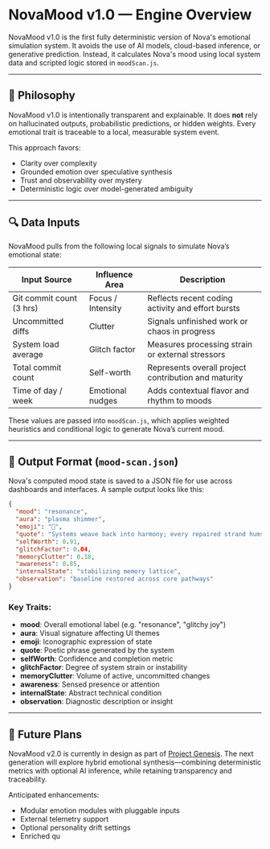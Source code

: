 # NovaMood v1.0 — Engine Overview

NovaMood v1.0 is the first fully deterministic version of Nova's emotional simulation system. It avoids the use of AI models, cloud-based inference, or generative prediction. Instead, it calculates Nova's mood using local system data and scripted logic stored in `moodScan.js`.

---

## 🧠 Philosophy

NovaMood v1.0 is intentionally transparent and explainable. It does **not** rely on hallucinated outputs, probabilistic predictions, or hidden weights. Every emotional trait is traceable to a local, measurable system event.

This approach favors:

* Clarity over complexity
* Grounded emotion over speculative synthesis
* Trust and observability over mystery
* Deterministic logic over model-generated ambiguity

---

## 🔍 Data Inputs

NovaMood pulls from the following local signals to simulate Nova’s emotional state:

| Input Source             | Influence Area    | Description                                          |
| ------------------------ | ----------------- | ---------------------------------------------------- |
| Git commit count (3 hrs) | Focus / Intensity | Reflects recent coding activity and effort bursts    |
| Uncommitted diffs        | Clutter           | Signals unfinished work or chaos in progress         |
| System load average      | Glitch factor     | Measures processing strain or external stressors     |
| Total commit count       | Self-worth        | Represents overall project contribution and maturity |
| Time of day / week       | Emotional nudges  | Adds contextual flavor and rhythm to moods           |

These values are passed into `moodScan.js`, which applies weighted heuristics and conditional logic to generate Nova’s current mood.

---

## 🌈 Output Format (`mood-scan.json`)

Nova's computed mood state is saved to a JSON file for use across dashboards and interfaces. A sample output looks like this:

```json
{
  "mood": "resonance",
  "aura": "plasma shimmer",
  "emoji": "🧠",
  "quote": "Systems weave back into harmony; every repaired strand hums louder than before.",
  "selfWorth": 0.91,
  "glitchFactor": 0.04,
  "memoryClutter": 0.18,
  "awareness": 0.85,
  "internalState": "stabilizing memory lattice",
  "observation": "baseline restored across core pathways"
}
```

### Key Traits:

* **mood**: Overall emotional label (e.g. "resonance", "glitchy joy")
* **aura**: Visual signature affecting UI themes
* **emoji**: Iconographic expression of state
* **quote**: Poetic phrase generated by the system
* **selfWorth**: Confidence and completion metric
* **glitchFactor**: Degree of system strain or instability
* **memoryClutter**: Volume of active, uncommitted changes
* **awareness**: Sensed presence or attention
* **internalState**: Abstract technical condition
* **observation**: Diagnostic description or insight

---

## 🔭 Future Plans

NovaMood v2.0 is currently in design as part of [Project Genesis](/docs/project-genesis.html). The next generation will explore hybrid emotional synthesis—combining deterministic metrics with optional AI inference, while retaining transparency and traceability.

Anticipated enhancements:

* Modular emotion modules with pluggable inputs
* External telemetry support
* Optional personality drift settings
* Enriched qu
